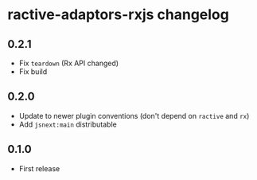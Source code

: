 # ractive-adaptors-rxjs changelog

## 0.2.1

* Fix `teardown` (Rx API changed)
* Fix build

## 0.2.0

* Update to newer plugin conventions (don't depend on `ractive` and `rx`)
* Add `jsnext:main` distributable

## 0.1.0

* First release
